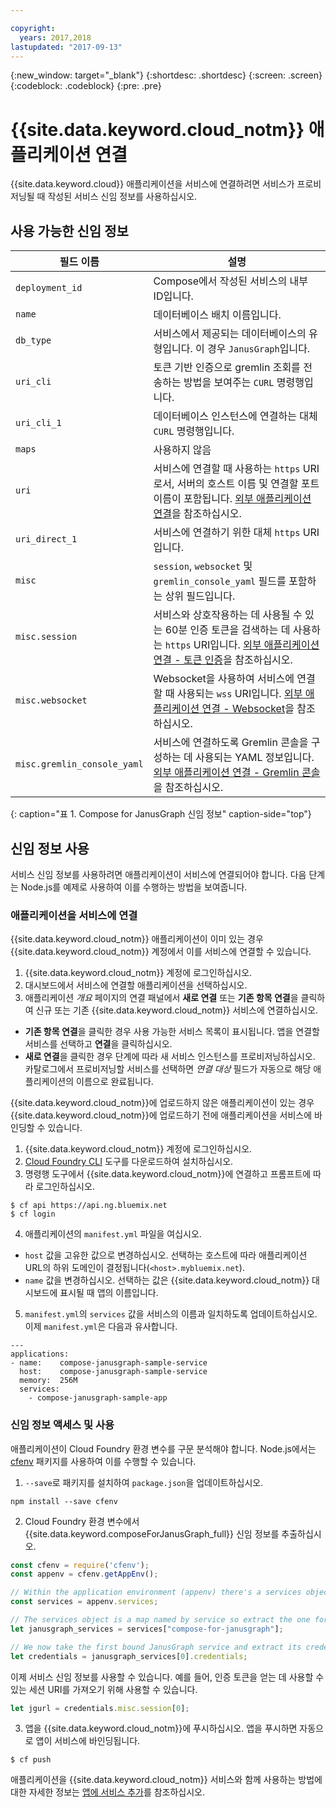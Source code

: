 ```yaml
---

copyright:
  years: 2017,2018
lastupdated: "2017-09-13"
---
```


{:new_window: target="_blank"}
{:shortdesc: .shortdesc}
{:screen: .screen}
{:codeblock: .codeblock}
{:pre: .pre}

# {{site.data.keyword.cloud_notm}} 애플리케이션 연결

{{site.data.keyword.cloud}} 애플리케이션을 서비스에 연결하려면 서비스가 프로비저닝될 때 작성된 서비스 신임 정보를 사용하십시오.

## 사용 가능한 신임 정보

필드 이름|설명
----------|-----------
`deployment_id`|Compose에서 작성된 서비스의 내부 ID입니다.
`name`|데이터베이스 배치 이름입니다.
`db_type`|서비스에서 제공되는 데이터베이스의 유형입니다. 이 경우 `JanusGraph`입니다.
`uri_cli`|토큰 기반 인증으로 gremlin 조회를 전송하는 방법을 보여주는 `CURL` 명령행입니다.
`uri_cli_1`|데이터베이스 인스턴스에 연결하는 대체 `CURL` 명령행입니다.
`maps`|사용하지 않음
`uri`|서비스에 연결할 때 사용하는 `https` URI로서, 서버의 호스트 이름 및 연결할 포트 이름이 포함됩니다. [외부 애플리케이션 연결](./connecting-external.html)을 참조하십시오.
`uri_direct_1`|서비스에 연결하기 위한 대체 `https` URI입니다.
`misc`|`session`, `websocket` 및 `gremlin_console_yaml` 필드를 포함하는 상위 필드입니다.
`misc.session`|서비스와 상호작용하는 데 사용될 수 있는 60분 인증 토큰을 검색하는 데 사용하는 `https` URI입니다. [외부 애플리케이션 연결 - 토큰 인증](./connecting-external.html#token-authentication)을 참조하십시오.
`misc.websocket`|Websocket을 사용하여 서비스에 연결할 때 사용되는 `wss` URI입니다. [외부 애플리케이션 연결 - Websocket](./connecting-external.html#websockets)을 참조하십시오.
`misc.gremlin_console_yaml`|서비스에 연결하도록 Gremlin 콘솔을 구성하는 데 사용되는 YAML 정보입니다.  [외부 애플리케이션 연결 - Gremlin 콘솔](./connecting-external.html#gremlin-console)을 참조하십시오.
{: caption="표 1. Compose for JanusGraph 신임 정보" caption-side="top"}

## 신임 정보 사용

서비스 신임 정보를 사용하려면 애플리케이션이 서비스에 연결되어야 합니다. 다음 단계는 Node.js를 예제로 사용하여 이를 수행하는 방법을 보여줍니다.

### 애플리케이션을 서비스에 연결

{{site.data.keyword.cloud_notm}} 애플리케이션이 이미 있는 경우 {{site.data.keyword.cloud_notm}} 계정에서 이를 서비스에 연결할 수 있습니다.

1. {{site.data.keyword.cloud_notm}} 계정에 로그인하십시오.
2. 대시보드에서 서비스에 연결할 애플리케이션을 선택하십시오.
3. 애플리케이션 _개요_ 페이지의 연결 패널에서 **새로 연결** 또는 **기존 항목 연결**을 클릭하여 신규 또는 기존 {{site.data.keyword.cloud_notm}} 서비스에 연결하십시오.

  - **기존 항목 연결**을 클릭한 경우 사용 가능한 서비스 목록이 표시됩니다. 앱을 연결할 서비스를 선택하고 **연결**을 클릭하십시오.
  - **새로 연결**을 클릭한 경우 단계에 따라 새 서비스 인스턴스를 프로비저닝하십시오. 카탈로그에서 프로비저닝할 서비스를 선택하면 _연결 대상_ 필드가 자동으로 해당 애플리케이션의 이름으로 완료됩니다.

{{site.data.keyword.cloud_notm}}에 업로드하지 않은 애플리케이션이 있는 경우 {{site.data.keyword.cloud_notm}}에 업로드하기 전에 애플리케이션을 서비스에 바인딩할 수 있습니다. 

1. {{site.data.keyword.cloud_notm}} 계정에 로그인하십시오.
2. [Cloud Foundry CLI](https://github.com/cloudfoundry/cli) 도구를 다운로드하여 설치하십시오.
3. 명령행 도구에서 {{site.data.keyword.cloud_notm}}에 연결하고 프롬프트에 따라 로그인하십시오.

  ```
  $ cf api https://api.ng.bluemix.net
  $ cf login
  ```

4. 애플리케이션의 `manifest.yml` 파일을 여십시오.

  - `host` 값을 고유한 값으로 변경하십시오. 선택하는 호스트에 따라 애플리케이션 URL의 하위 도메인이 결정됩니다(`<host>.mybluemix.net`).
  - `name` 값을 변경하십시오. 선택하는 값은 {{site.data.keyword.cloud_notm}} 대시보드에 표시될 때 앱의 이름입니다.

5. `manifest.yml`의 `services` 값을 서비스의 이름과 일치하도록 업데이트하십시오. 이제 `manifest.yml`은 다음과 유사합니다.

  ```
  ---
  applications:
  - name:    compose-janusgraph-sample-service
    host:    compose-janusgraph-sample-service
    memory:  256M
    services:
      - compose-janusgraph-sample-app
  ```

### 신임 정보 액세스 및 사용

애플리케이션이 Cloud Foundry 환경 변수를 구문 분석해야 합니다. Node.js에서는 [cfenv](https://www.npmjs.com/package/cfenv) 패키지를 사용하여 이를 수행할 수 있습니다.

1. `--save`로 패키지를 설치하여 `package.json`을 업데이트하십시오.

  ```
  npm install --save cfenv
  ```

2. Cloud Foundry 환경 변수에서 {{site.data.keyword.composeForJanusGraph_full}} 신임 정보를 추출하십시오.

  ```javascript
  const cfenv = require('cfenv');
  const appenv = cfenv.getAppEnv();

  // Within the application environment (appenv) there's a services object
  const services = appenv.services;

  // The services object is a map named by service so extract the one for JanusGraph
  let janusgraph_services = services["compose-for-janusgraph"];

  // We now take the first bound JanusGraph service and extract its credentials object
  let credentials = janusgraph_services[0].credentials;
  ```

  이제 서비스 신임 정보를 사용할 수 있습니다. 예를 들어, 인증 토큰을 얻는 데 사용할 수 있는 세션 URI를 가져오기 위해 사용할 수 있습니다.

  ```javascript
  let jgurl = credentials.misc.session[0];
  ```

3. 앱을 {{site.data.keyword.cloud_notm}}에 푸시하십시오. 앱을 푸시하면 자동으로 앱이 서비스에 바인딩됩니다.

  ```
  $ cf push
  ```

애플리케이션을 {{site.data.keyword.cloud_notm}} 서비스와 함께 사용하는 방법에 대한 자세한 정보는 [앱에 서비스 추가](https://console.bluemix.net/docs/services/reqnsi.html#add_service)를 참조하십시오.
